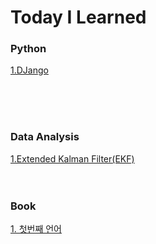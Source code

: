 # Today I Learned


### Python
[1.DJango](https://github.com/allsilver925/TIL/blob/main/DJango.md)

<br>
<br>
<br>


### Data Analysis
[1.Extended Kalman Filter(EKF)](https://github.com/allsilver925/TIL/blob/main/EKF.md)
<br>
<br>
<br>


### Book
[1. 첫번째 언어](https://github.com/allsilver925/TIL/blob/main/첫번째%20언어.md)

